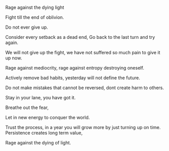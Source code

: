 
Rage against the dying light 

Fight till the end of oblivion. 

Do not ever give up.

Consider every setback as a dead end, 
Go back to the last turn and try again.

We will not give up the fight,  we have not suffered so much pain to give it up now.

Rage against mediocrity,  rage against entropy destroying oneself.

Actively remove bad habits, yesterday will not define the future. 

Do not make mistakes that cannot be reversed,  dont create harm to others.  

Stay in your lane, you have got it.

Breathe out the fear,

Let in new energy to conquer the world.

Trust the process,  in a year you will grow more by just turning up on time. 
Persistence creates long term value, 

Rage against the dying of light.
